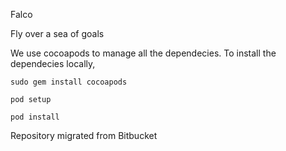 Falco

Fly over a sea of goals

We use cocoapods to manage all the dependecies. To install the dependecies locally, 

`sudo gem install cocoapods`

`pod setup`

`pod install`

Repository migrated from Bitbucket
